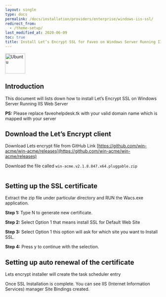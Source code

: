 ```yaml
---
layout: single
type: docs
permalink: /docs/installation/providers/enterprise/windows-iis-ssl/
redirect_from:
  - /theme-setup/
last_modified_at: 2020-06-09
toc: true
title: Install Let’s Encrypt SSL for Faveo on Windows Server Running IIS Web Server
---
```


<img alt="Ubuntu" src="https://upload.wikimedia.org/wikipedia/commons/thumb/e/ee/Windows_logo_%E2%80%93_2012_%28dark_blue%29.svg/65px-Windows_logo_%E2%80%93_2012_%28dark_blue%29.svg.png" width="65"  />

## Introduction
This document will lists down how to install Let’s Encrypt SSL on Windows Server Running IIS Web Server

**PS:** Please replace faveohelpdesk.tk with your valid domain name which is mapped with your server


## Download the Let’s Encrypt client

Download Lets encrypt file from GitHub Link [https://github.com/win-acme/win-acme/releases](https://github.com/win-acme/win-acme/releases)

Download the file called ``` win-acme.v2.1.8.847.x64.pluggable.zip ```

<img alt="" src="https://support.faveohelpdesk.com/ckeditor_attachements/2020/06/1592304791Screenshot%20from%202020-06-16%2016-21-04.png"  />

## Setting up the SSL certificate

Extract the zip file under particular directory and RUN the Wacs.exe application.

**Step 1:** Type N to generate new certificate.
<img alt="" src="https://support.faveohelpdesk.com/ckeditor_attachements/2020/06/1592304939ssl2.png"  />

**Step 2:** Select Option 1 that means install SSL for Default Web Site
<img alt="" src="https://support.faveohelpdesk.com/ckeditor_attachements/2020/06/1592305043ssl3.png"  />

**Step 3:** Select Option 1 this option will ask for which site you want to Install SSL.
<img alt="" src="https://support.faveohelpdesk.com/ckeditor_attachements/2020/06/1592305174ssl4.png"  />

**Step 4:** Press y to continue with the selection.
<img alt="" src="https://support.faveohelpdesk.com/ckeditor_attachements/2020/06/1592305273ssl5.png"  />

## Setting up auto renewal of the certificate

Lets encrypt installer will create the task scheduler entry
<img alt="" src="https://support.faveohelpdesk.com/ckeditor_attachements/2020/06/1592305421ssl6.png"  />

Once SSL Installation is complete. You can see IIS (Internet Information Services) manager Site Bindings created.
<img alt="" src="https://support.faveohelpdesk.com/ckeditor_attachements/2020/06/1592305700ssl7.png"  />
